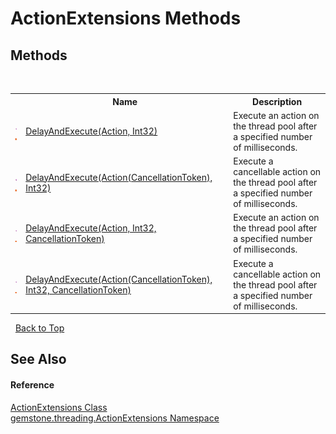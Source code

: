 # ActionExtensions Methods
 


## Methods
&nbsp;<table><tr><th></th><th>Name</th><th>Description</th></tr><tr><td>![Public method](media/pubmethod.gif "Public method")![Static member](media/static.gif "Static member")</td><td><a href="28fdbd10-f184-61c2-728b-074c34d3b5b0">DelayAndExecute(Action, Int32)</a></td><td>
Execute an action on the thread pool after a specified number of milliseconds.</td></tr><tr><td>![Public method](media/pubmethod.gif "Public method")![Static member](media/static.gif "Static member")</td><td><a href="768ba1e5-b0d3-d91b-3460-aaf7c09429da">DelayAndExecute(Action(CancellationToken), Int32)</a></td><td>
Execute a cancellable action on the thread pool after a specified number of milliseconds.</td></tr><tr><td>![Public method](media/pubmethod.gif "Public method")![Static member](media/static.gif "Static member")</td><td><a href="92b38dc9-002e-ef93-c844-a978f7dd5f6c">DelayAndExecute(Action, Int32, CancellationToken)</a></td><td>
Execute an action on the thread pool after a specified number of milliseconds.</td></tr><tr><td>![Public method](media/pubmethod.gif "Public method")![Static member](media/static.gif "Static member")</td><td><a href="70b0fc4d-2ccf-58fa-599c-98ab5eed47e4">DelayAndExecute(Action(CancellationToken), Int32, CancellationToken)</a></td><td>
Execute a cancellable action on the thread pool after a specified number of milliseconds.</td></tr></table>&nbsp;
<a href="#actionextensions-methods">Back to Top</a>

## See Also


#### Reference
<a href="fb51f667-4239-3201-f8e6-7563c864090e">ActionExtensions Class</a><br /><a href="ff28f407-ec7a-10fd-c9b7-f14d72c9cc63">gemstone.threading.ActionExtensions Namespace</a><br />